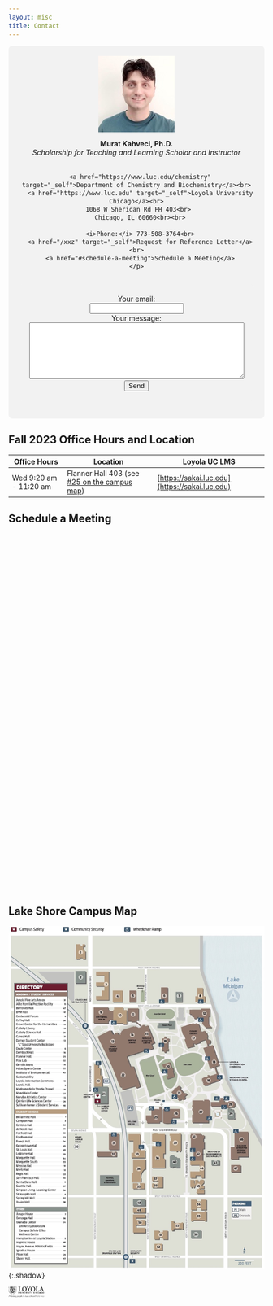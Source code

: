 ```yaml
---
layout: misc
title: Contact
---
```


<div style="background-color: rgb(242, 242, 242); padding: 20px; border-radius: 8px; display: flex; align-items: center; justify-content: center; flex-direction: column; text-align: center;">

  <img width="150" class="mb-3 rounded-circle border shadow" src="/images/team/murat-kahveci.jpg">

  <div>
    <p>
      <b>Murat Kahveci, Ph.D.</b> <br>
      <i>Scholarship for Teaching and Learning Scholar and Instructor</i> <br><br>

      <a href="https://www.luc.edu/chemistry" target="_self">Department of Chemistry and Biochemistry</a><br>
      <a href="https://www.luc.edu" target="_self">Loyola University Chicago</a><br>
      1068 W Sheridan Rd FH 403<br> 
      Chicago, IL 60660<br><br>

      <i>Phone:</i> 773-508-3764<br>
      <a href="/xxz" target="_self">Request for Reference Letter</a><br>
      <a href="#schedule-a-meeting">Schedule a Meeting</a>
    </p>
  </div>

  <div>
    <p>
<form action="https://formspree.io/f/xdojepgn" method="POST" style="background-color: rgb(242, 242, 242); padding: 20px; border-radius: 8px;">
                    <label>Your email:<br><input type="email" name="email"></label><br>
                    <label>Your message:<br><textarea rows="7" cols="50" maxlength="500" name="message"></textarea></label><br>
                    <!-- your other form fields go here -->
                    <button type="submit">Send</button>
                </form>
    </p>
  </div>
</div>

<!-- Add space using Bootstrap utility classes -->
<div class="mt-5"></div>

## Fall 2023 Office Hours and Location

| Office Hours           | Location                                                               | Loyola UC LMS                |
| -----------------------|------------------------------------------------------------------------| ---------------------------- |
| Wed 9:20 am - 11:20 am | Flanner Hall 403 (see [#25 on the campus map](#lake-shore-campus-map)) | [https://sakai.luc.edu](https://sakai.luc.edu)  |

<!-- Add space using Bootstrap utility classes -->
<div class="mt-5"></div>

## Schedule a Meeting

<!-- Calendly inline widget begin -->
<div class="calendly-inline-widget" data-url="https://calendly.com/kahveci-pw/one-on-one-meeting?hide_event_type_details=1&hide_gdpr_banner=1" style="min-width:320px;height:700px;"></div>
<script type="text/javascript" src="https://assets.calendly.com/assets/external/widget.js" async></script>
<!-- Calendly inline widget end -->

<!-- Calendly badge widget begin -->
<link href="https://assets.calendly.com/assets/external/widget.css" rel="stylesheet">
<script src="https://assets.calendly.com/assets/external/widget.js" type="text/javascript" async></script>
<script type="text/javascript">window.onload = function() { Calendly.initBadgeWidget({ url: 'https://calendly.com/kahveci-pw/one-on-one-meeting', text: 'Schedule a Meeting', color: '#0069ff', textColor: '#ffffff', branding: undefined }); }</script>
<!-- Calendly badge widget end -->

<!-- Add space using Bootstrap utility classes -->
<div class="mt-5"></div>

## Lake Shore Campus Map

<img src="images/lsc.jpg" alt="Loyola University Chicago - LSC" style="width:800px;">{:.shadow}


<div class="row">
  <div class="col-lg-12">
    <div class="float-lg-right" style="vertical-align: bottom; display: table-cell;">
      <a class="off" href="https://www.luc.edu/chemistry/facultystaff/kahvecimurat.shtml"><img width=70 src="/images/logos/luc-grayscale.png"></a>&nbsp; &nbsp; &nbsp; &nbsp;
<!--      <a class="off" href="https://www.hhmi.org/">
        <img width=68 src="/images/logos/logo_hhmi_grayscale.png">
      </a>-->
    </div>
  </div>
</div>